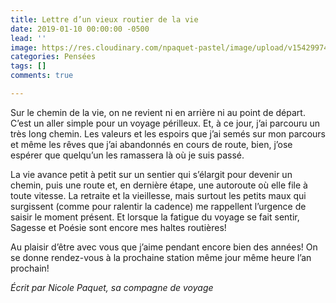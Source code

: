 ```yaml
---
title: Lettre d’un vieux routier de la vie
date: 2019-01-10 00:00:00 -0500
lead: ''
image: https://res.cloudinary.com/npaquet-pastel/image/upload/v1542997442/DSC07738-2.jpg
categories: Pensées
tags: []
comments: true

---
```

Sur le chemin de la vie, on ne revient ni en arrière ni au point de départ. C’est un aller simple pour un voyage périlleux. Et, à ce jour, j’ai parcouru un très long chemin. Les valeurs et les espoirs que j’ai semés sur mon parcours et même les rêves que j’ai abandonnés en cours de route, bien, j’ose espérer que quelqu’un les ramassera là où je suis passé.

La vie avance petit à petit sur un sentier qui s’élargit pour devenir un chemin, puis une route et, en dernière étape, une autoroute où elle file à toute vitesse. La retraite et la vieillesse, mais surtout les petits maux qui surgissent (comme pour ralentir la cadence) me rappellent l’urgence de saisir le moment présent. Et lorsque la fatigue du voyage se fait sentir, Sagesse et Poésie sont encore mes haltes routières!

Au plaisir d’être avec vous que j’aime pendant encore bien des années! On se donne rendez-vous à la prochaine station même jour même heure l’an prochain!

_Écrit par Nicole Paquet, sa compagne de voyage_